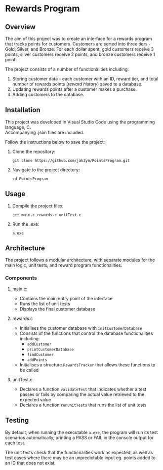# Rewards Program

## Overview
The aim of this project was to create an interface for a rewards program that tracks points for customers.
Customers are sorted into three tiers - Gold, Silver, and Bronze. For each dollar spent, gold customers 
receive 3 points, silver customers receive 2 points, and bronze customers receive 1 point.

The project consists of a number of functionalities including:
1. Storing customer data - each customer with an ID, reward tier, and total number of rewards points (_reward history_) saved
   to a database.
2. Updating rewards points after a customer makes a purchase.
3. Adding customers to the database.

## Installation
This project was developed in Visual Studio Code using the programming language, C.  
Accompanying .json files are included.  
  
Follow the instructions below to save the project:

1. Clone the repository:
   ```
   git clone https://github.com/jak3ym/PointsProgram.git
   ```
3. Navigate to the project directory:
   ```
   cd PointsProgram
   ```

## Usage
1. Compile the project files:
   ```
   g++ main.c rewards.c unitTest.c
   ```
2. Run the .exe:
   ```
   a.exe
   ```

## Architecture
The project follows a modular architecture, with separate modules for the main logic, unit tests, 
and reward program functionalities.

### Components
1. main.c:
   - Contains the main entry point of the interface
   - Runs the list of unit tests
   - Displays the final customer database
  
2. rewards.c
   - Initialises the customer database with ```initCustomerDatabase```
   - Consists of the functions that control the database functionalities including:
     - ```addCustomer```
     - ```printCustomerDatabase```
     - ```findCustomer```
     - ```addPoints```
   - Initialises a structure ```RewardsTracker``` that allows these functions to be called

3. unitTest.c
   - Declares a function ```validateTest``` that indicates whether a test passes or fails by comparing the actual
     value retrieved to the expected value
   - Declares a function ```runUnitTests``` that runs the list of unit tests

## Testing
By default, when running the executable ```a.exe```, the program will run its test scenarios automatically, 
printing a PASS or FAIL in the console output for each test.

The unit tests check that the functionalities work as expected, as well as test cases where there may
be an unpredictable input eg. points added to an ID that does not exist.
